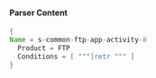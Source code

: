 #### Parser Content
```Java
{
Name = s-common-ftp-app-activity-8
  Product = FTP
  Conditions = [ """]retr """ ]
}
```